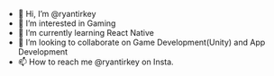 - 👋 Hi, I’m @ryantirkey
- 👀 I’m interested in Gaming
- 🌱 I’m currently learning React Native
- 💞️ I’m looking to collaborate on Game Development(Unity) and App Development 
- 📫 How to reach me @ryantirkey on Insta.

<!---
ryantirkey/ryantirkey is a ✨ special ✨ repository because its `README.md` (this file) appears on your GitHub profile.
You can click the Preview link to take a look at your changes.
--->
